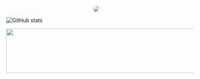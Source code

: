 <p align="center">
  <img 
    src="https://github-readme-stats.vercel.app/api/top-langs/?username=yungxhi&layout=compact&theme=radical&hide_border=true" 
    style="margin-right: 20px; border-radius: 30px;" 
  />
</p>

![GitHub stats](https://github-readme-stats.vercel.app/api?username=yungxhi&show_icons=true&count_private=true&theme=default)


<a href="https://github.com/devxb/gitanimals">
  <img src="https://render.gitanimals.org/lines/{yungxhi}?pet-id=1" width="1000" height="120"/>
</a>
